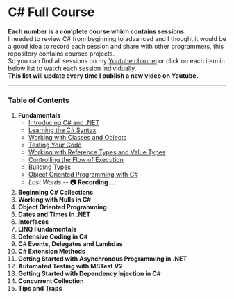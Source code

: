 # C# Full Course

**Each number is a complete course which contains sessions.**  
I needed to review C# from beginning to advanced and I thought it would be a good idea to record each session and share with other programmers, this repository contains courses projects.  
So you can find all sessions on my [Youtube channel](https://www.youtube.com/watch?v=YkI4Ml5iVZU&list=PLYhArLpz29AF8jyjGgMcDn-xgmjgwhJvg) or click on each item in below list to watch each session individually.  
**__This list will update every time I publish a new video on Youtube.__**
___



### Table of Contents

1. **Fundamentals**
    * [Introducing C# and .NET](https://youtu.be/YkI4Ml5iVZU)
    * [Learning the C# Syntax](https://youtu.be/cG69eE4GIJI)
    * [Working with Classes and Objects](https://youtu.be/AcBxq7pubv0)
    * [Testing Your Code](https://youtu.be/6epmTk7SE3A)
    * [Working with Reference Types and Value Types](https://www.youtube.com/watch?v=RDmNJnbVgPQ)
    * [Controlling the Flow of Execution](https://www.youtube.com/watch?v=puddgcugJZ4)
    * [Building Types](https://www.youtube.com/watch?v=ALDlPP9Kkb0)
    * [Object Oriented Programming with C#](https://www.youtube.com/watch?v=nBwknnoUABk)
    * _Last Words_ -- **&#128247; Recording ...**
2. **Beginning C# Collections**
3. **Working with Nulls in C#**
4. **Object Oriented Programming**
5. **Dates and Times in .NET**
6. **Interfaces**
7. **LINQ Fundamentals**
8. **Defensive Coding in C#**
9. **C# Events, Delegates and Lambdas**
10. **C# Extension Methods**
11. **Getting Started with Asynchronous Programming in .NET**
12. **Automated Testing with MSTest V2**
13. **Getting Started with Dependency Injection in C#**
14. **Concurrent Collection**
15. **Tips and Traps**
